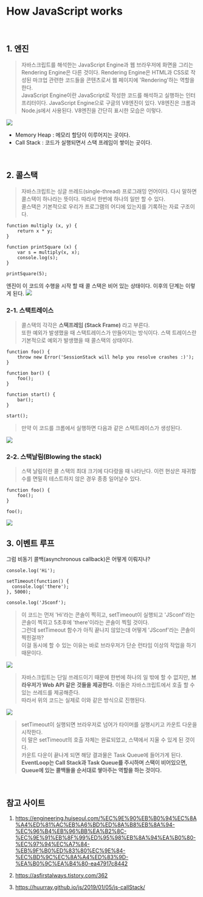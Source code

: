 # How JavaScript works 

<br>

## 1. 엔진 

> 자바스크립트를 해석한는 JavaScript Engine과 웹 브라우저에 화면을 그리는 Rendering Engine은 다른 것이다. Rendering Engine은 HTML과 CSS로 작성된 마크업 관련한 코드들을 콘텐츠로서 웹 페이지에 'Rendering'하는 역할을 한다. <br> 
>  JavaScript Engine이란 JavaScript로 작성한 코드를 해석하고 실행하는 인터프리터이다. JavaScript Engine으로 구글의 V8엔진이 있다. V8엔진은 크롬과 Node.js에서 사용된다. V8엔진을 간단히 표시한 모습은 이렇다. 

![](../../img/v8_structure.png)

- Memory Heap : 메모리 할당이 이루어지는 곳이다. 
- Call Stack : 코드가 실행되면서 스택 프레임이 쌓이는 곳이다. 

<br>

## 2. 콜스택 

> 자바스크립트는 싱글 쓰레드(single-thread) 프로그래밍 언어이다. 다시 말하면 콜스택이 하나라는 뜻이다. 따라서 한번에 하나의 일만 할 수 있다. <br>
> 콜스택은 기본적으로 우리가 프로그램의 어디에 있는지를 기록하는 자료 구조이다. 
```
function multiply (x, y) {
    return x * y; 
}

function printSquare (x) {
    var s = multiply(x, x); 
    console.log(s);
}

printSquare(5); 
```
엔진이 이 코드의 수행을 시작 할 때 콜 스택은 비어 있는 상태이다. 이후의 단계는 이렇게 된다. 
![](../../img/callstack.png)

### 2-1. 스택트레이스

> 콜스택의 각각은 <b>스택프레임 (Stack Frame)</b> 라고 부른다. <br>
> 또한 예외가 발생했을 때 스택트레이스가 만들어지는 방식이다. 스택 트레이스란 기본적으로 예외가 발생했을 때 콜스택의 상태이다. <br>

```
function foo() {
    throw new Error('SessionStack will help you resolve crashes :)');
}

function bar() {
    foo();
}

function start() {
    bar();
}

start();

```
> 만약 이 코드를 크롬에서 실행하면 다음과 같은 스택트레이스가 생성된다. 

![](../../img/stacktrace.png)

### 2-2. 스택날림(Blowing the stack) 

> 스택 날림이란 콜 스택의 최대 크기에 다다랐을 때 나타난다. 이런 현상은 재귀함수를 면밀히 테스트하지 않은 경우 종종 일어날수 있다. 
```
function foo() {
    foo();
}

foo();
```

![](../../img/blowing_the_stack.png)


## 3. 이벤트 루프 

그럼 비동기 콜백(asynchronous callback)은 어떻게 이뤄지나? 

```
console.log('Hi');

setTimeout(function() {
  console.log('there');
}, 5000);

console.log('JSconf');
```

> 이 코드는 먼저 'Hi'라는 콘솔이 찍히고, setTimeout이 실행되고 'JSconf'라는 콘솔이 찍히고 5초후에 'there'이라는 콘솔이 찍힐 것이다. <br>
> 그런데 setTimeout 함수가 아직 끝나지 않았는데 어떻게 'JSconf'라는 콘솔이 찍힌걸까?<br> 이걸 동시에 할 수 있는 이유는 바로 브라우저가 단순 런타임 이상의 작업을 하기 때문이다. 

![](../../img/eventloop.png)

> 자바스크립트는 단일 쓰레드이기 때문에 한번에 하나의 일 밖에 할 수 없지만, <b> 브라우저가 Web API 같은 것들을 제공한다.</b> 이들은 자바스크립트에서 호출 할 수 있는 쓰레드를 제공해준다. <br>
> 따라서 위의 코드는 실제로 이와 같은 방식으로 진행된다. 

![](../../img/eventloop.gif)

> setTimeout이 실행되면 브라우저로 넘어가 타이머를 실행시키고 카운트 다운을 시작한다. 
> <br> 이 말은 setTimeout의 호출 자체는 완료되었고, 스택에서 지울 수 있게 된 것이다. 
> <br>
> 카운트 다운이 끝나게 되면 해당 결과물은 Task Queue에 들어가게 된다. 
> <br> <b>EventLoop는 Call Stack과 Task Queue를 주시하며 스택이 비어있으면, Queue에 있는 콜백들을 순서대로 쌓아주는 역할을 하는 것이다. </b>



<br>


## 참고 사이트 
1. https://engineering.huiseoul.com/%EC%9E%90%EB%B0%94%EC%8A%A4%ED%81%AC%EB%A6%BD%ED%8A%B8%EB%8A%94-%EC%96%B4%EB%96%BB%EA%B2%8C-%EC%9E%91%EB%8F%99%ED%95%98%EB%8A%94%EA%B0%80-%EC%97%94%EC%A7%84-%EB%9F%B0%ED%83%80%EC%9E%84-%EC%BD%9C%EC%8A%A4%ED%83%9D-%EA%B0%9C%EA%B4%80-ea47917c8442

2. https://asfirstalways.tistory.com/362

3. https://huurray.github.io/js/2019/01/05/js-callStack/
